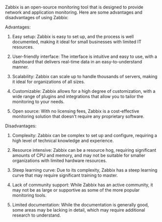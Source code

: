 Zabbix is an open-source monitoring tool that is designed to provide network and application monitoring. Here are some advantages and disadvantages of using Zabbix:

Advantages:

1. Easy setup: Zabbix is easy to set up, and the process is well documented, making it ideal for small businesses with limited IT resources.

2. User-friendly interface: The interface is intuitive and easy to use, with a dashboard that delivers real-time data in an easy-to-understand manner.

3. Scalability: Zabbix can scale up to handle thousands of servers, making it ideal for organizations of all sizes.

4. Customizable: Zabbix allows for a high degree of customization, with a wide range of plugins and integrations that allow you to tailor the monitoring to your needs.

5. Open source: With no licensing fees, Zabbix is a cost-effective monitoring solution that doesn't require any proprietary software.

Disadvantages:

1. Complexity: Zabbix can be complex to set up and configure, requiring a high level of technical knowledge and experience.

2. Resource intensive: Zabbix can be a resource hog, requiring significant amounts of CPU and memory, and may not be suitable for smaller organizations with limited hardware resources.

3. Steep learning curve: Due to its complexity, Zabbix has a steep learning curve that may require significant training to master.

4. Lack of community support: While Zabbix has an active community, it may not be as large or supportive as some of the more popular monitoring tools.

5. Limited documentation: While the documentation is generally good, some areas may be lacking in detail, which may require additional research to understand.
